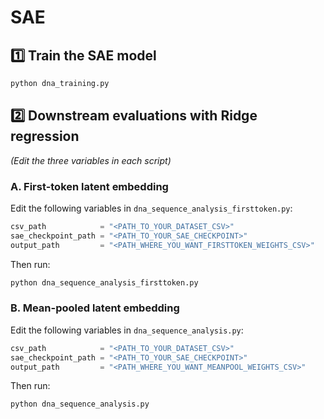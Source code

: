 # SAE

## 1️⃣ Train the SAE model
```bash
python dna_training.py
```

## 2️⃣ Downstream evaluations with Ridge regression
*(Edit the three variables in each script)*

### A. First-token latent embedding
Edit the following variables in `dna_sequence_analysis_firsttoken.py`:
```python
csv_path            = "<PATH_TO_YOUR_DATASET_CSV>"
sae_checkpoint_path = "<PATH_TO_YOUR_SAE_CHECKPOINT>"
output_path         = "<PATH_WHERE_YOU_WANT_FIRSTTOKEN_WEIGHTS_CSV>"
```

Then run:
```bash
python dna_sequence_analysis_firsttoken.py
```

### B. Mean-pooled latent embedding
Edit the following variables in `dna_sequence_analysis.py`:
```python
csv_path            = "<PATH_TO_YOUR_DATASET_CSV>"
sae_checkpoint_path = "<PATH_TO_YOUR_SAE_CHECKPOINT>"
output_path         = "<PATH_WHERE_YOU_WANT_MEANPOOL_WEIGHTS_CSV>"
```

Then run:
```bash
python dna_sequence_analysis.py
```

```

